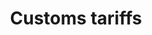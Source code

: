 ---
title: Customs tariffs
longTitle: 'Customs tariffs'
tags:
- gccommon
usedFor:
- "[[Tariffs]]"
---